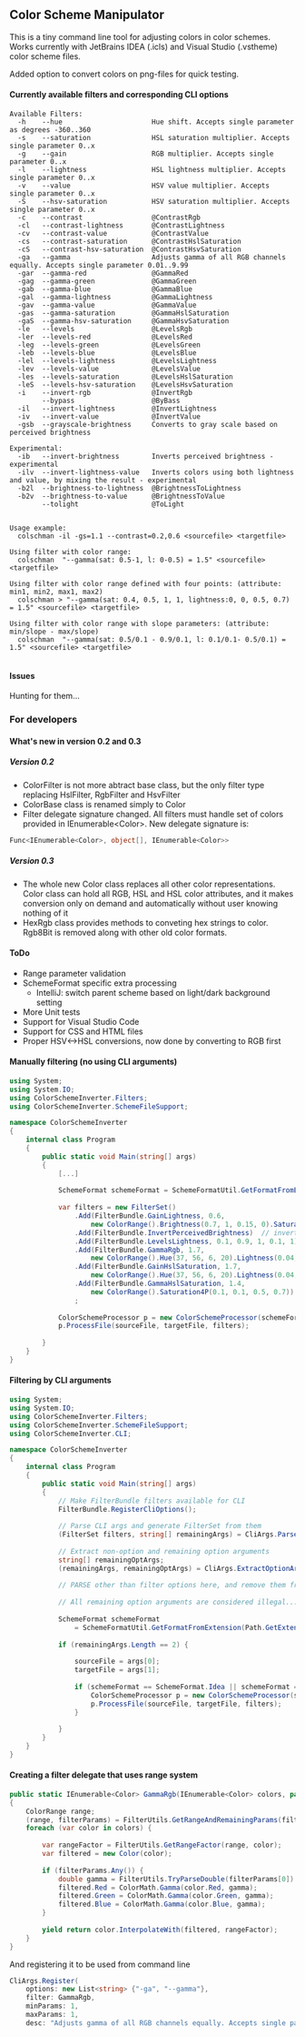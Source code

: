 ## Color Scheme Manipulator

This is a tiny command line tool for adjusting colors in color schemes.
Works currently with JetBrains IDEA (.icls) and Visual Studio (.vstheme) color scheme files.

Added option to convert colors on png-files for quick testing.

#### Currently available filters and corresponding CLI options
```
Available Filters:
  -h    --hue                      Hue shift. Accepts single parameter as degrees -360..360
  -s    --saturation               HSL saturation multiplier. Accepts single parameter 0..x
  -g    --gain                     RGB multiplier. Accepts single parameter 0..x
  -l    --lightness                HSL lightness multiplier. Accepts single parameter 0..x
  -v    --value                    HSV value multiplier. Accepts single parameter 0..x
  -S    --hsv-saturation           HSV saturation multiplier. Accepts single parameter 0..x
  -c    --contrast                 @ContrastRgb
  -cl   --contrast-lightness       @ContrastLightness
  -cv   --contrast-value           @ContrastValue
  -cs   --contrast-saturation      @ContrastHslSaturation
  -cS   --contrast-hsv-saturation  @ContrastHsvSaturation
  -ga   --gamma                    Adjusts gamma of all RGB channels equally. Accepts single parameter 0.01..9.99
  -gar  --gamma-red                @GammaRed
  -gag  --gamma-green              @GammaGreen
  -gab  --gamma-blue               @GammaBlue
  -gal  --gamma-lightness          @GammaLightness
  -gav  --gamma-value              @GammaValue
  -gas  --gamma-saturation         @GammaHslSaturation
  -gaS  --gamma-hsv-saturation     @GammaHsvSaturation
  -le   --levels                   @LevelsRgb
  -ler  --levels-red               @LevelsRed
  -leg  --levels-green             @LevelsGreen
  -leb  --levels-blue              @LevelsBlue
  -lel  --levels-lightness         @LevelsLightness
  -lev  --levels-value             @LevelsValue
  -les  --levels-saturation        @LevelsHslSaturation
  -leS  --levels-hsv-saturation    @LevelsHsvSaturation
  -i    --invert-rgb               @InvertRgb
        --bypass                   @ByBass
  -il   --invert-lightness         @InvertLightness
  -iv   --invert-value             @InvertValue
  -gsb  --grayscale-brightness     Converts to gray scale based on perceived brightness
  
Experimental:
  -ib   --invert-brightness        Inverts perceived brightness - experimental
  -ilv  --invert-lightness-value   Inverts colors using both lightness and value, by mixing the result - experimental
  -b2l  --brightness-to-lightness  @BrightnessToLightness
  -b2v  --brightness-to-value      @BrightnessToValue
        --tolight                  @ToLight


Usage example:
  colschman -il -gs=1.1 --contrast=0.2,0.6 <sourcefile> <targetfile>
    
Using filter with color range:
  colschman  "--gamma(sat: 0.5-1, l: 0-0.5) = 1.5" <sourcefile> <targetfile>
    
Using filter with color range defined with four points: (attribute: min1, min2, max1, max2)
  colschman > "--gamma(sat: 0.4, 0.5, 1, 1, lightness:0, 0, 0.5, 0.7) = 1.5" <sourcefile> <targetfile>
    
Using filter with color range with slope parameters: (attribute: min/slope - max/slope)
  colschman  "--gamma(sat: 0.5/0.1 - 0.9/0.1, l: 0.1/0.1- 0.5/0.1) = 1.5" <sourcefile> <targetfile>
    
```

#### Issues

Hunting for them...


### For developers

#### What's new in version 0.2 and 0.3

##### Version 0.2

+ ColorFilter is not more abtract base class, but the only filter type replacing HslFilter, RgbFilter and HsvFilter
+ ColorBase class is renamed simply to Color
+ Filter delegate signature changed. All filters must handle set of colors provided in IEnumerable\<Color>.
New delegate signature is:
   
```C#
Func<IEnumerable<Color>, object[], IEnumerable<Color>>
```

##### Version 0.3

+ The whole new Color class replaces all other color representations. Color class can hold all RGB, HSL and HSL color 
attributes, and it makes conversion only on demand and automatically without user knowing nothing of it
+ HexRgb class provides methods to conveting hex strings to color. Rgb8Bit is removed along with other old color formats.


#### ToDo

+ Range parameter validation
+ SchemeFormat specific extra processing
    + IntelliJ: switch parent scheme based on light/dark background setting
+ More Unit tests
+ Support for Visual Studio Code
+ Support for CSS and HTML files
+ Proper HSV<->HSL conversions, now done by converting to RGB first


#### Manually filtering (no using CLI arguments)

```c#
using System;
using System.IO;
using ColorSchemeInverter.Filters;
using ColorSchemeInverter.SchemeFileSupport;

namespace ColorSchemeInverter
{
    internal class Program
    {
        public static void Main(string[] args)
        {    
            [...]
    
            SchemeFormat schemeFormat = SchemeFormatUtil.GetFormatFromExtension(Path.GetExtension(sourceFileName));
            
            var filters = new FilterSet()
                .Add(FilterBundle.GainLightness, 0.6, 
                    new ColorRange().Brightness(0.7, 1, 0.15, 0).Saturation(0.7, 1, 0.1, 0)) // dampen "neon" colors before inversion so don't get too dark
                .Add(FilterBundle.InvertPerceivedBrightness)  // invert image
                .Add(FilterBundle.LevelsLightness, 0.1, 0.9, 1, 0.1, 1) // adjust levels
                .Add(FilterBundle.GammaRgb, 1.7, 
                    new ColorRange().Hue(37, 56, 6, 20).Lightness(0.04, 0.6, 0, 0.2)) // yellow-neon green boost
                .Add(FilterBundle.GainHslSaturation, 1.7, 
                    new ColorRange().Hue(37, 56, 6, 20).Lightness(0.04, 0.6, 0, 0.2)) // yellow-neon green boost
                .Add(FilterBundle.GammaHslSaturation, 1.4, 
                    new ColorRange().Saturation4P(0.1, 0.1, 0.5, 0.7)) // add saturation for weak colors
                ;
            
            ColorSchemeProcessor p = new ColorSchemeProcessor(schemeFormat);
            p.ProcessFile(sourceFile, targetFile, filters);
            
        }
    }
}
```

#### Filtering by CLI arguments

```c#
using System;
using System.IO;
using ColorSchemeInverter.Filters;
using ColorSchemeInverter.SchemeFileSupport;
using ColorSchemeInverter.CLI;

namespace ColorSchemeInverter
{
    internal class Program
    {
        public static void Main(string[] args)
        {
            // Make FilterBundle filters available for CLI
            FilterBundle.RegisterCliOptions();
            
            // Parse CLI args and generate FilterSet from them
            (FilterSet filters, string[] remainingArgs) = CliArgs.ParseFilterArgs(args);
            
            // Extract non-option and remaining option arguments
            string[] remainingOptArgs;            
            (remainingArgs, remainingOptArgs) = CliArgs.ExtractOptionArguments(remainingArgs);
            
            // PARSE other than filter options here, and remove them from remainingOptArgs array
            
            // All remaining option arguments are considered illegal... 
            
            SchemeFormat schemeFormat 
                = SchemeFormatUtil.GetFormatFromExtension(Path.GetExtension(sourceFileName));
            
            if (remainingArgs.Length == 2) {
            
                sourceFile = args[0];
                targetFile = args[1];
                
                if (schemeFormat == SchemeFormat.Idea || schemeFormat == SchemeFormat.VisualStudio) {
                    ColorSchemeProcessor p = new ColorSchemeProcessor(schemeFormat);
                    p.ProcessFile(sourceFile, targetFile, filters);
                }
                
            }        
        }
    }
}
```

#### Creating a filter delegate that uses range system

```C#
public static IEnumerable<Color> GammaRgb(IEnumerable<Color> colors, params object[] filterParams)
{
    ColorRange range;
    (range, filterParams) = FilterUtils.GetRangeAndRemainingParams(filterParams);
    foreach (var color in colors) {   
     
        var rangeFactor = FilterUtils.GetRangeFactor(range, color);
        var filtered = new Color(color);
        
        if (filterParams.Any()) {
            double gamma = FilterUtils.TryParseDouble(filterParams[0]) ?? 1.0;
            filtered.Red = ColorMath.Gamma(color.Red, gamma);
            filtered.Green = ColorMath.Gamma(color.Green, gamma);
            filtered.Blue = ColorMath.Gamma(color.Blue, gamma);
        }
        
        yield return color.InterpolateWith(filtered, rangeFactor);
    }
}
```

And registering it to be used from command line 
```C#
CliArgs.Register(
    options: new List<string> {"-ga", "--gamma"}, 
    filter: GammaRgb, 
    minParams: 1, 
    maxParams: 1,
    desc: "Adjusts gamma of all RGB channels equally. Accepts single parameter 0.01..9.99");
```

